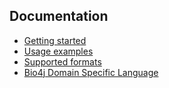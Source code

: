 ## Documentation

<!-- TODO: some general introductory text here? -->

* [Getting started](getting-started.md)
* [Usage examples](usage-examples.md)
* [Supported formats](formats-supported.md)
* [Bio4j Domain Specific Language](bio4j-dsl.md) 
